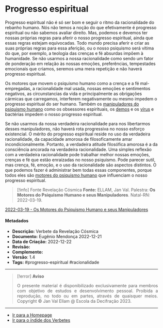 # Progresso espiritual

Progresso espiritual não é só ser bom e seguir o ritmo da racionalidade do rebanho humano. Nós não temos a noção do que efetivamente é progresso espiritual ou não sabemos avaliar direito. Mas, podemos e devemos ter nossas próprias regras para aferir o nosso progresso espiritual, ainda que essas regras estejam equivocadas. Todo mundo precisa aferir e criar as suas próprias regras para essa aferição, ou o nosso psiquismo será vítima do que, por exemplo, a teologia das crenças e fé absurdas impõem à humanidade. Se não usarmos a nossa racionalidade como sendo um fator de ponderação em relação às nossas emoções, preferências, tempestades emocionais que criamos, seremos uma mera repetição e não haverá progresso espiritual.

Os motores que movem o psiquismo humano como a crença e a fé mal-empregadas, a racionalidade mal usada, nossas emoções e sentimentos negativos, as circunstancias da vida e principalmente as obrigações cármicas que carregamos, interferem negativamente ou mesmo impedem o progresso espiritual do ser humano. Também os [manipuladores do psiquismo humano](Manipuladores%20do%20psiquismo%20humano.md) como os obsessores espirituais, os [demos](Demos.md) e os [vírus](Vírus.md) e bactérias impedem o nosso progresso espiritual.

Se não usarmos da nossa verdadeira racionalidade para nos libertarmos desses manipuladores, não haverá rota progressiva no nosso esforço existencial. O mérito do progresso espiritual reside no uso da verdadeira racionalidade, da capacidade amorosa de filosoficamente amar incondicionalmente. Portanto, a verdadeira atitude filosófica amorosa é a da consciência ancorada na verdadeira racionalidade. Uma simples reflexão com a verdadeira racionalidade pode trabalhar melhor nossas emoções, crenças e fé que estão enraizadas no nosso psiquismo. Pode parecer sutil, mas crença, fé, emoção, e o uso da racionalidade são aspectos distintos. O que podemos fazer é administrar bem todas essas componentes, porque todos eles são [motores do psiquismo humano](Motores%20do%20psiquismo%20humano.md) que influenciam o nosso progresso espiritual.

> [!info] Fonte Revelação Cósmica
> **Fonte:** ELLAM, Jan Val. Palestra: **Os Motores do Psiquismo Humano e seus Manipuladores**. Natal-RN: 2022-03-19.

[2022-03-19 - Os Motores do Psiquismo Humano e seus Manipuladores](Administração/Governança/Fichas%20em%20Revisão/2022-03-19%20-%20Os%20Motores%20do%20Psiquismo%20Humano%20e%20seus%20Manipuladores.md)

#### Metadados

-   **Descrição:** Verbete da Revelação Cósmica
-   **Documento:** Eugênio Mendonça 2022-12-21
-   **Data de Criação:** 2022-12-22
-   **Revisão:**
-   **Complemento:**
-   **Versão**: 1.4
-   **Tags:** #progresso-espiritual #racionalidade

---
> [!error] **Aviso**
> <p align="justify">O presente material é disponibilizado exclusivamente para membros com objetivo de estudos e desenvolvimento pessoal. Proibida a reprodução, no todo ou em partes, através de quaisquer meios. Copyright © Jan Val Ellam @ Escola da Decifração 2023. </p>

---
- [Ir para a Homepage](Homepage.canvas)
- [Ir para o índide dos Verbetes](ÍNDIDE%20GERAL%20DOS%20VERBETES.canvas)